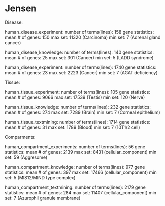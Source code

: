 # Jensen

Disease:

human_disease_experiment:
number of terms(lines): 158
gene statistics:
mean # of genes: 150
max set: 11320 (Carcinoma)
min set: 7 (Adrenal gland cancer)

human_disease_knowledge:
number of terms(lines): 140
gene statistics:
mean # of genes: 25
max set: 301 (Cancer)
min set: 5 (LADD syndrome)

human_disease_experiment:
number of terms(lines): 1740
gene statistics:
mean # of genes: 23
max set: 2223 (Cancer)
min set: 7 (AGAT deficiency)

Tissue:

human_tissue_experiment:
number of terms(lines): 105
gene statistics:
mean # of genes: 9066
max set: 17539 (Testis)
min set: 120 (Nerve)

human_tissue_knowledge:
number of terms(lines): 232
gene statistics:
mean # of genes: 274
max set: 7289 (Brain)
min set: 7 (Corneal epithelium)

human_tissue_textmining:
number of terms(lines): 1714
gene statistics:
mean # of genes: 31
max set: 1789 (Blood)
min set: 7 (10T1/2 cell)

Comparments:

human_compartment_experiments:
number of terms(lines): 56
gene statistics:
mean # of genes: 2139
max set: 8431 (cellular_component)
min set: 59 (Aggresome)

human_compartment_knowledge:
number of terms(lines): 977
gene statistics:
mean # of genes: 397
max set: 17466 (cellular_component)
min set: 5 (MIS12/MIND type complex)

human_compartment_textmining:
number of terms(lines): 2179
gene statistics:
mean # of genes: 284
max set: 11407 (cellular_component)
min set: 7 (Azurophil granule membrane)
